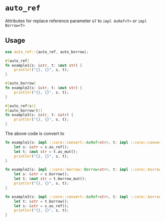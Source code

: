 # `auto_ref`

Attributes for replace reference parameter `&T` to `impl AsRef<T>` or `impl Borrow<T>`

## Usage

```rs
use auto_ref::{auto_ref, auto_borrow};

#[auto_ref]
fn example1(s: &str, t: &mut str) {
    println!("{}, {}", s, t);
}

#[auto_borrow]
fn example2(s: &str, t: &mut str) {
    println!("{}, {}", s, t);
}

#[auto_ref(s)]
#[auto_borrow(t)]
fn example3(s: &str, t: &str) {
    println!("{}, {}", s, t);
}
```

The above code is convert to

```rs
fn example1(s: impl ::core::convert::AsRef<str>, t: impl ::core::convert::AsMut<str>) {
    let s: &str = s.as_ref();
    let t: &mut str = t.as_mut();
    println!("{}, {}", s, t);
}

fn example2(s: impl ::core::borrow::Borrow<str>, t: impl ::core::borrow::BorrowMut<str>) {
    let s: &str = s.borrow();
    let t: &mut str = t.borrow_mut();
    println!("{}, {}", s, t);
}

fn example3(s: impl ::core::convert::AsRef<str>, t: impl ::core::borrow::Borrow<str>) {
    let t: &str = t.borrow();
    let s: &str = s.as_ref();
    println!("{}, {}", s, t);
}
```
